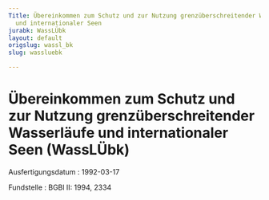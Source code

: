 ```yaml
---
Title: Übereinkommen zum Schutz und zur Nutzung grenzüberschreitender Wasserläufe
  und internationaler Seen
jurabk: WassLÜbk
layout: default
origslug: wassl_bk
slug: wassluebk

---
```


# Übereinkommen zum Schutz und zur Nutzung grenzüberschreitender Wasserläufe und internationaler Seen (WassLÜbk)

Ausfertigungsdatum
:   1992-03-17

Fundstelle
:   BGBl II: 1994, 2334

